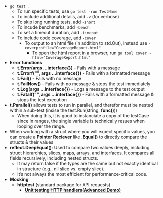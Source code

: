 * `go test .`
    * To run specific tests, use `go test -run TestName`
    * To include additional details, add `-v` (for verbose)
    * To skip long running tests, add `-short`
    * To incude benchmarks, add `-bench`
    * To set a timeout duration, add `-timeout`
    * To include code coverage, add `-cover`
        * To output to an html file (in addition to std.Out), instead use `-coverprofile="CoverageReport.html"`
            * To open the html report in a browser, run `go tool cover -html="CoverageReport.html"`
* **Error functions**
    * **t.Error(args ...interface{})** - Fails with a message
    * **t.Errorf("", args ...interface{})** - Fails with a formatted message
    * **t.Fail()** - Fails with no message
    * **t.FailNow()** - Fails with no message & stops the test immediately
    * **t.Log(args ...interface{})** - Logs a message to the test output
    * **t.Fatalf("", args ...interface{})**  - Fails with a formatted message & stops the test execution
* **t.Parallel()** allows tests to run in parallel, and therefor must be nested within a sub-test (insise the test.Run(string, **func()**))
    * When doing this, it is good to instanciate a copy of the testCase since in ranges, the single variable is technically resues when looping over the range.  
* When working with a struct where you will expect specific values, you can create a **Pointer Reciever** like **.Equal()** to directly compare the structs & their values
* **reflect.DeepEqual()**: Used to compare two values deeply, including struct hierarchies, slices, maps, arrays, and interfaces. It compares all fields
recursively, including nested structs.
    * It may return false if the types are the same but not exactly identical in structure (e.g., nil slice vs. empty slice).
    * It’s not always the most efficient for performance-critical code.
* **Mocking**
    * **httptest** (standard package for API requests)
        * [**Unit testing HTTP handlers(Advanced Demo)**](https://www.linkedin.com/learning/unit-testing-in-go/unit-testing-http-handlers?autoplay=true&resume=false&u=2148298)
    